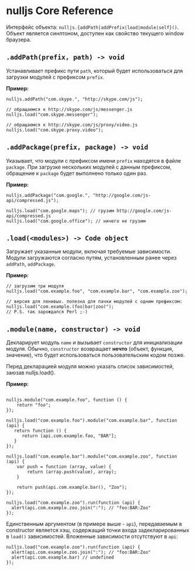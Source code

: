 # nulljs Core Reference #

Интерфейс объекта: `nulljs.{addPath|addPrefix|load|module|self}()`. Объект является синлтоном, доступен как свойство текущего window браузера.

## `.addPath(prefix, path) -> void` ##

Устанавливает префикс пути `path`, который будет использоваться для загрузки модулей с префиксом `prefix`.

**Пример:**
```
nulljs.addPath("com.skype.", "http://skype.com/js");

// обращаемся к http://skype.com/js/messenger.js
nulljs.load("com.skype.messenger");

// обращаемся к http://skype.com/js/proxy/video.js
nulljs.load("com.skype.proxy.video");

```

## `.addPackage(prefix, package) -> void` ##

Указывает, что модули с префиксом имени `prefix` находятся в файле `package`. При загрузке нескольких модулей с данным префиксом, обращение к `package` будет выполнено только один раз.

**Пример:**
```
nulljs.addPackage("com.google.", "http://google.com/js-api/compressed.js");

nulljs.load("com.google.maps"); // грузим http://google.com/js-api/compressed.js
nulljs.load("com.google.office"); // ничего не грузим
```

## `.load(<modules>) -> Code object` ##

Загружает указанные модули, включая требуемые зависимости. Модули загружаются согласно путям, установленным ранее через `addPath`, `addPackage`.

**Пример:**
```
// загрузим три модуля
nulljs.load("com.example.foo", "com.example.bar", "com.example.zoo");

// версия для ленивых. полезна для пачки модулей с одним префиксом:
nulljs.load("com.example.(foo|bar|zoo)");
// P.S. так зарождался Perl ;-)
```

## `.module(name, constructor) -> void` ##

Декларирует модуль `name` и вызывает `constructor` для инициализации модуля. Обычно, `constructor` возвращает **нечто** (объект, функция, значение), что будет использоваться пользовательским кодом позже.

Перед декларацией модуля можно указать список зависимостей, заюзав nulljs.load().

**Пример:**
```

nulljs.module("com.example.foo", function () {
    return "foo";
});

nulljs.load("com.example.foo").module("com.example.bar", function (api) {
   return function () {
      return [api.com.example.foo, "BAR"];
   }
});

nulljs.load("com.example.bar").module("com.example.zoo", function (api) {
    var push = function (array, value) {
        return (array.push(value), array);
    }

    return push(api.com.example.bar(), "Zoo");
});

nulljs.load("com.example.zoo").run(function (api) {
  alert(api.com.example.zoo.join(":"); // "foo:BAR:Zoo"
});

```

Единственным аргументом (в примере выше - `api`), передаваемым в constructor является хэш, содержащий точки входа задекларированных в `load()` зависимостей. Вложенные зависимости отсутствуют в `api`:
```
nulljs.load("com.example.zoo").run(function (api) {
  alert(api.com.example.zoo.join(":"); // "foo:BAR:Zoo"
  alert(api.com.example.bar) // undefined
});
```